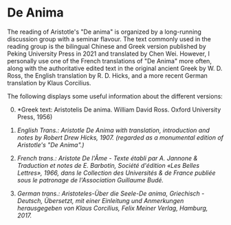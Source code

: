 # De Anima
The reading of Aristotle's "De anima" is organized by a long-running discussion group with a seminar flavour. The text commonly used in the reading group is the bilingual Chinese and Greek version published by Peking University Press in 2021 and translated by Chen Wei. However, I personally use one of the French translations of "De Anima" more often, along with the authoritative edited text in the original ancient Greek by W. D. Ross, the English translation by R. D. Hicks, and a more recent German translation by Klaus Corcilius.

The following displays some useful information about the different versions:

0. *Greek text: Aristotelis De anima. William David Ross. Oxford University Press, 1956)

1. *English Trans.: Aristotle De Anima with translation, introduction and notes by Robert Drew Hicks, 1907. (regarded as a monumental edition of Aristotle's "De Anima".)*

2. *French trans.: Aristote De l'Âme - Texte établi par A. Jannone & Traduction et notes de E. Barbotin, Société d'édition «Les Belles Lettres», 1966, dans le Collection des Universités & de France publiée sous le patronage de l'Association Guillaume Budé.*

3. *German trans.: Aristoteles-Über die Seele-De anima, Griechisch - Deutsch, Übersetzt, mit einer Einleitung und Anmerkungen herausgegeben von Klaus Corcilius, Felix Meiner Verlag, Hamburg, 2017.*

